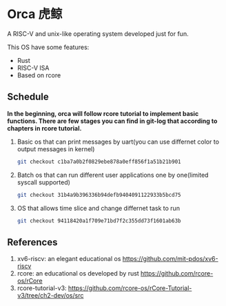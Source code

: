 # Orca 虎鲸
A RISC-V and unix-like operating system developed just for fun.

This OS have some features:
- Rust
- RISC-V ISA
- Based on rcore

## Schedule
**In the beginning, orca will follow rcore tutorial to implement basic functions. There are few stages you can find in git-log that according to chapters in rcore tutorial.**
1. Basic os that can print messages by uart(you can use differnet color to output messages in kernel)
    ```bash
    git checkout c1ba7a0b2f0829ebe878a0eff856f1a51b21b901
    ```
2. Batch os that can run different user applications one by one(limited syscall supported)
    ```bash
    git checkout 31b4a9b396336b94defb9404091122933b5bcd75
    ```
3. OS that allows time slice and change differnet task to run
    ```bash
    git checkout 94118420a1f709e71bd7f2c355dd73f1601ab63b
    ```

## References
1. xv6-riscv: an elegant educational os https://github.com/mit-pdos/xv6-riscv
2. rcore: an educational os developed by rust https://github.com/rcore-os/rCore
3. rcore-tutorial-v3: https://github.com/rcore-os/rCore-Tutorial-v3/tree/ch2-dev/os/src
